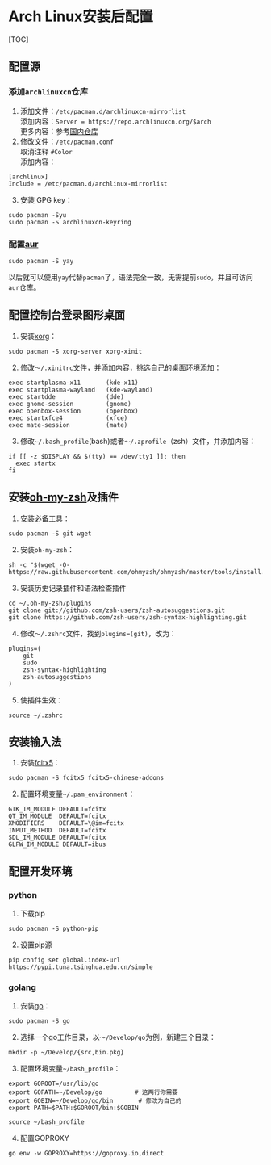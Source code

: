 # Arch Linux安装后配置

[TOC]

## 配置源

### 添加`archlinuxcn`仓库
1. 添加文件：`/etc/pacman.d/archlinuxcn-mirrorlist`</br>
添加内容：`Server = https://repo.archlinuxcn.org/$arch`</br>
更多内容：参考[国内仓库](https://github.com/archlinuxcn/mirrorlist-repo/blob/master/archlinuxcn-mirrorlist)</br>
2. 修改文件：`/etc/pacman.conf`</br>
取消注释 `#Color`</br>
添加内容：
```
[archlinux]
Include = /etc/pacman.d/archlinux-mirrorlist
```
3. 安装 GPG key：
```
sudo pacman -Syu
sudo pacman -S archlinuxcn-keyring
```
### 配置[aur](https://wiki.archlinux.org/title/Arch_User_Repository_(%E7%AE%80%E4%BD%93%E4%B8%AD%E6%96%87))
```
sudo pacman -S yay
```
以后就可以使用`yay`代替`pacman`了，语法完全一致，无需提前`sudo`，并且可访问`aur`仓库。

## 配置控制台登录图形桌面

1. 安装[xorg](https://wiki.archlinux.org/title/Xorg_(%E7%AE%80%E4%BD%93%E4%B8%AD%E6%96%87))：
```
sudo pacman -S xorg-server xorg-xinit
```
2. 修改`～/.xinitrc`文件，并添加内容，挑选自己的桌面环境添加：
```
exec startplasma-x11       (kde-x11)
exec startplasma-wayland   (kde-wayland)
exec startdde              (dde)
exec gnome-session         (gnome)
exec openbox-session       (openbox)
exec startxfce4            (xfce)
exec mate-session          (mate)
```
3. 修改`~/.bash_profile`(bash)或者`～/.zprofile`（zsh）文件，并添加内容：
```
if [[ -z $DISPLAY && $(tty) == /dev/tty1 ]]; then
  exec startx
fi
```

## 安装[oh-my-zsh](https://github.com/ohmyzsh/ohmyzsh)及插件

1. 安装必备工具：
```
sudo pacman -S git wget
```
2. 安装`oh-my-zsh`：
```
sh -c "$(wget -O- https://raw.githubusercontent.com/ohmyzsh/ohmyzsh/master/tools/install.sh)"
```
3. 安装历史记录插件和语法检查插件
```
cd ~/.oh-my-zsh/plugins
git clone git://github.com/zsh-users/zsh-autosuggestions.git
git clone https://github.com/zsh-users/zsh-syntax-highlighting.git
```
4. 修改`～/.zshrc`文件，找到`plugins=(git)`，改为：
```
plugins=(
	git
	sudo
	zsh-syntax-highlighting
	zsh-autosuggestions
)
```
5. 使插件生效：
```
source ~/.zshrc
```

## 安装输入法

1. 安装[fcitx5](https://wiki.archlinux.org/title/Fcitx5_(%E7%AE%80%E4%BD%93%E4%B8%AD%E6%96%87))：
```
sudo pacman -S fcitx5 fcitx5-chinese-addons
```
2. 配置环境变量`~/.pam_environment`：
```
GTK_IM_MODULE DEFAULT=fcitx
QT_IM_MODULE  DEFAULT=fcitx
XMODIFIERS    DEFAULT=\@im=fcitx
INPUT_METHOD  DEFAULT=fcitx
SDL_IM_MODULE DEFAULT=fcitx
GLFW_IM_MODULE DEFAULT=ibus
```

## 配置开发环境
### python
1. 下载pip
```
sudo pacman -S python-pip
```
2. 设置pip源
```
pip config set global.index-url https://pypi.tuna.tsinghua.edu.cn/simple
```
### golang
1. 安装[go](https://wiki.archlinux.org/title/Go_(%E7%AE%80%E4%BD%93%E4%B8%AD%E6%96%87))：
```
sudo pacman -S go
```
2. 选择一个go工作目录，以`～/Develop/go`为例，新建三个目录：
```
mkdir -p ~/Develop/{src,bin.pkg}
```
3. 配置环境变量`~/bash_profile`：
```
export GOROOT=/usr/lib/go
export GOPATH=~/Develop/go		   # 这两行你需要
export GOBIN=~/Develop/go/bin		# 修改为自己的
export PATH=$PATH:$GOROOT/bin:$GOBIN
```
```
source ~/bash_profile
```
4. 配置GOPROXY
```
go env -w GOPROXY=https://goproxy.io,direct
```